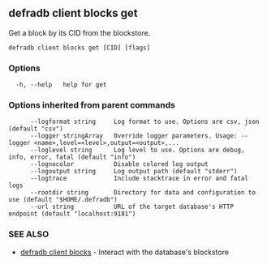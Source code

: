 ## defradb client blocks get

Get a block by its CID from the blockstore.

```
defradb client blocks get [CID] [flags]
```

### Options

```
  -h, --help   help for get
```

### Options inherited from parent commands

```
      --logformat string     Log format to use. Options are csv, json (default "csv")
      --logger stringArray   Override logger parameters. Usage: --logger <name>,level=<level>,output=<output>,...
      --loglevel string      Log level to use. Options are debug, info, error, fatal (default "info")
      --lognocolor           Disable colored log output
      --logoutput string     Log output path (default "stderr")
      --logtrace             Include stacktrace in error and fatal logs
      --rootdir string       Directory for data and configuration to use (default "$HOME/.defradb")
      --url string           URL of the target database's HTTP endpoint (default "localhost:9181")
```

### SEE ALSO

* [defradb client blocks](defradb_client_blocks.md)	 - Interact with the database's blockstore

